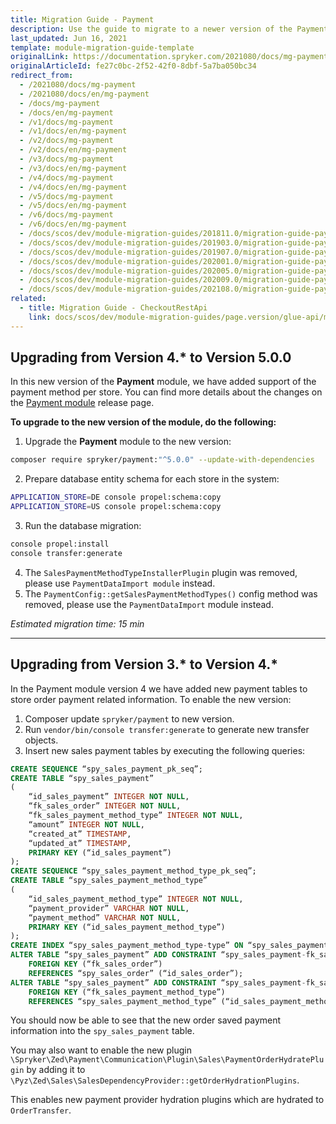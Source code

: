 ```yaml
---
title: Migration Guide - Payment
description: Use the guide to migrate to a newer version of the Payment module.
last_updated: Jun 16, 2021
template: module-migration-guide-template
originalLink: https://documentation.spryker.com/2021080/docs/mg-payment
originalArticleId: fe27c0bc-2f52-42f0-8dbf-5a7ba050bc34
redirect_from:
  - /2021080/docs/mg-payment
  - /2021080/docs/en/mg-payment
  - /docs/mg-payment
  - /docs/en/mg-payment
  - /v1/docs/mg-payment
  - /v1/docs/en/mg-payment
  - /v2/docs/mg-payment
  - /v2/docs/en/mg-payment
  - /v3/docs/mg-payment
  - /v3/docs/en/mg-payment
  - /v4/docs/mg-payment
  - /v4/docs/en/mg-payment
  - /v5/docs/mg-payment
  - /v5/docs/en/mg-payment
  - /v6/docs/mg-payment
  - /v6/docs/en/mg-payment
  - /docs/scos/dev/module-migration-guides/201811.0/migration-guide-payment.html
  - /docs/scos/dev/module-migration-guides/201903.0/migration-guide-payment.html
  - /docs/scos/dev/module-migration-guides/201907.0/migration-guide-payment.html
  - /docs/scos/dev/module-migration-guides/202001.0/migration-guide-payment.html
  - /docs/scos/dev/module-migration-guides/202005.0/migration-guide-payment.html
  - /docs/scos/dev/module-migration-guides/202009.0/migration-guide-payment.html
  - /docs/scos/dev/module-migration-guides/202108.0/migration-guide-payment.html
related:
  - title: Migration Guide - CheckoutRestApi
    link: docs/scos/dev/module-migration-guides/page.version/glue-api/migration-guide-checkoutrestapi.html
---
```


## Upgrading from Version 4.* to Version 5.0.0

In this new version of the **Payment** module, we have added support of the payment method per store. You can find more details about the changes on the [Payment module](https://github.com/spryker/payment/releases) release page.

**To upgrade to the new version of the module, do the following:**

1. Upgrade the **Payment** module to the new version:

```bash
composer require spryker/payment:"^5.0.0" --update-with-dependencies
```

2. Prepare database entity schema for each store in the system:

```bash
APPLICATION_STORE=DE console propel:schema:copy
APPLICATION_STORE=US console propel:schema:copy
```

3. Run the database migration:

```bash
console propel:install
console transfer:generate
```

4. The `SalesPaymentMethodTypeInstallerPlugin` plugin was removed, please use `PaymentDataImport module` instead. <!-- add Payments feature integration guide link here. -->
5. The `PaymentConfig::getSalesPaymentMethodTypes()` config method was removed, please use the `PaymentDataImport` module instead. <!-- add Payments feature integration guide link here. -->

*Estimated migration time: 15 min*
***
## Upgrading from Version 3.* to Version 4.*

In the Payment module version 4 we have added new payment tables to store order payment related information.
To enable the new version:

1. Composer update `spryker/payment` to new version.
2. Run `vendor/bin/console transfer:generate` to generate new transfer objects.
3. Insert new sales payment tables by executing the following queries:

```sql
CREATE SEQUENCE “spy_sales_payment_pk_seq”;
CREATE TABLE “spy_sales_payment”
(
    “id_sales_payment” INTEGER NOT NULL,
    “fk_sales_order” INTEGER NOT NULL,
    “fk_sales_payment_method_type” INTEGER NOT NULL,
    “amount” INTEGER NOT NULL,
    “created_at” TIMESTAMP,
    “updated_at” TIMESTAMP,
    PRIMARY KEY (“id_sales_payment”)
);
CREATE SEQUENCE “spy_sales_payment_method_type_pk_seq”;
CREATE TABLE “spy_sales_payment_method_type”
(
    “id_sales_payment_method_type” INTEGER NOT NULL,
    “payment_provider” VARCHAR NOT NULL,
    “payment_method” VARCHAR NOT NULL,
    PRIMARY KEY (“id_sales_payment_method_type”)
);
CREATE INDEX “spy_sales_payment_method_type-type” ON “spy_sales_payment_method_type” (“payment_provider”,“payment_method”);
ALTER TABLE “spy_sales_payment” ADD CONSTRAINT “spy_sales_payment-fk_sales_order”
    FOREIGN KEY (“fk_sales_order”)
    REFERENCES “spy_sales_order” (“id_sales_order”);
ALTER TABLE “spy_sales_payment” ADD CONSTRAINT “spy_sales_payment-fk_sales_payment_method_type”
    FOREIGN KEY (“fk_sales_payment_method_type”)
    REFERENCES “spy_sales_payment_method_type” (“id_sales_payment_method_type”);
```

You should now be able to see that the new order saved payment information into the `spy_sales_payment` table.

You may also want to enable the new plugin `\Spryker\Zed\Payment\Communication\Plugin\Sales\PaymentOrderHydratePlugin` by adding it to `\Pyz\Zed\Sales\SalesDependencyProvider::getOrderHydrationPlugins`.

This enables new payment provider hydration plugins which are hydrated to `OrderTransfer`.
